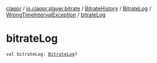 [clappr](../../../../index.md) / [io.clappr.player.bitrate](../../../index.md) / [BitrateHistory](../../index.md) / [BitrateLog](../index.md) / [WrongTimeIntervalException](index.md) / [bitrateLog](./bitrate-log.md)

# bitrateLog

`val bitrateLog: `[`BitrateLog`](../index.md)`?`